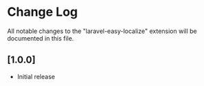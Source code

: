 # Change Log

All notable changes to the "laravel-easy-localize" extension will be documented in this file.

## [1.0.0]

- Initial release